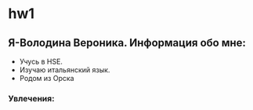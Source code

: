 # hw1
## Я-Володина Вероника. Информация обо мне:
+ Учусь в HSE.
+ Изучаю итальянский язык.
+ Родом из Орска[](https://ru.wikipedia.org/wiki/Орск)
### Увлечения:
